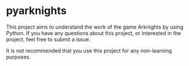 # pyarknights

This project aims to understand the work of the game Arknights by using Python. If you have any questions about this project, or interested in the project, feel free to submit a issue.

It is not recommended that you use this project for any non-learning purposes.

